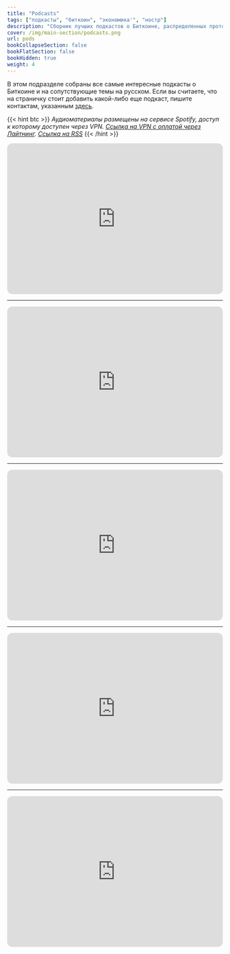 ```yaml
---
title: "Podcasts"
tags: ["подкасты", "биткоин", "экономика'", "ностр"]
description: "Сборник лучших подкастов о Биткоине, распределенных протоколах, информационной безопасности, экономике и личностном суверенитете."
cover: /img/main-section/podcasts.png
url: pods
bookCollapseSection: false
bookFlatSection: false
bookHidden: true
weight: 4
---
```


В этом подразделе собраны все самые интересные подкасты о Биткоине и на сопутствующие темы на русском. Если вы считаете, что на страничку стоит добавить какой-либо еще подкаст, пишите контактам, указанным [здесь](/contribute/).

{{< hint btc >}}
*Аудиоматериалы размещены на сервисе Spotify, доступ к которому доступен через VPN. [Ссылка на VPN с оплатой через Лайтнинг](https://lnvpn.net?ref=21). [Ссылка на RSS](https://anchor.fm/s/69c8de58/podcast/rss)*
{{< /hint >}}

<iframe style="border-radius:12px" src="https://open.spotify.com/embed/playlist/3WkPIdTsWn28oSJqcaT7na?utm_source=generator" width="100%" height="352" frameBorder="0" allowfullscreen="" allow="autoplay; clipboard-write; encrypted-media; fullscreen; picture-in-picture" loading="lazy"></iframe>

---

<iframe style="border-radius:12px" src="https://open.spotify.com/embed/playlist/4EthkGOHtcXEZ1wt0VIuBc?utm_source=generator" width="100%" height="352" frameBorder="0" allowfullscreen="" allow="autoplay; clipboard-write; encrypted-media; fullscreen; picture-in-picture" loading="lazy"></iframe>

---

<iframe style="border-radius:12px" src="https://open.spotify.com/embed/playlist/0DVtHOSYTW8FwrlEFymL4Q?utm_source=generator" width="100%" height="352" frameBorder="0" allowfullscreen="" allow="autoplay; clipboard-write; encrypted-media; fullscreen; picture-in-picture" loading="lazy"></iframe>

---

<iframe style="border-radius:12px" src="https://open.spotify.com/embed/playlist/6m07nJ9qyseV2tN3bQ9YmP?utm_source=generator" width="100%" height="352" frameBorder="0" allowfullscreen="" allow="autoplay; clipboard-write; encrypted-media; fullscreen; picture-in-picture" loading="lazy"></iframe>

---

<iframe style="border-radius:12px" src="https://open.spotify.com/embed/playlist/4W2FkFvWQPo0t0ZfTvTqcI?utm_source=generator" width="100%" height="352" frameBorder="0" allowfullscreen="" allow="autoplay; clipboard-write; encrypted-media; fullscreen; picture-in-picture" loading="lazy"></iframe>